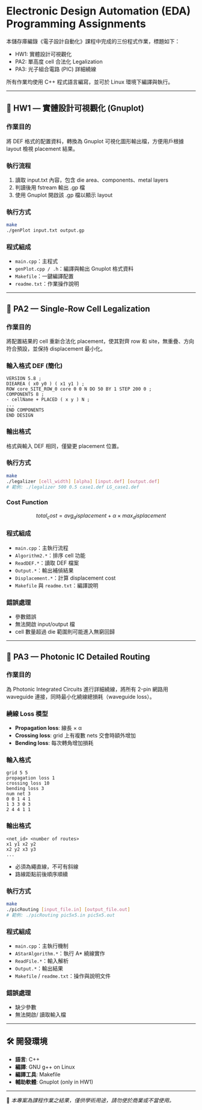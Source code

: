 # Electronic Design Automation (EDA) Programming Assignments

本儲存庫編錄《電子設計自動化》課程中完成的三份程式作業，標題如下：

* HW1: 實體設計可視觀化
* PA2: 單高度 cell 合法化 Legalization
* PA3: 光子組合電路 (PIC) 詳細繞線

所有作業均使用 C++ 程式語言編寫，並可於 Linux 環境下編譯與執行。

---

## 🔹 HW1 — 實體設計可視觀化 (Gnuplot)

### 作業目的

將 DEF 格式的配置資料，轉換為 Gnuplot 可視化圖形輸出檔，方便用戶根據 layout 檢視 placement 結果。

### 執行流程

1. 讀取 input.txt 內容，包含 die area、components、metal layers
2. 判讀後用 fstream 輸出 .gp 檔
3. 使用 Gnuplot 開啟該 .gp 檔以顯示 layout

### 執行方式

```bash
make
./genPlot input.txt output.gp
```

### 程式組成

* `main.cpp`：主程式
* `genPlot.cpp / .h`：編譯與輸出 Gnuplot 格式資料
* `Makefile`：一鍵編譯配置
* `readme.txt`：作業操作說明

---

## 🔹 PA2 — Single-Row Cell Legalization

### 作業目的

將配置結果的 cell 重新合法化 placement，使其對齊 row 和 site，無重疊、方向符合預設，並保持 displacement 最小化。

### 輸入格式 DEF (簡化)

```text
VERSION 5.8 ;
DIEAREA ( x0 y0 ) ( x1 y1 ) ;
ROW core_SITE_ROW_0 core 0 0 N DO 50 BY 1 STEP 200 0 ;
COMPONENTS 8 ;
- cellName + PLACED ( x y ) N ;
...
END COMPONENTS
END DESIGN
```

### 輸出格式

格式與輸入 DEF 相同，僅變更 placement 位置。

### 執行方式

```bash
make
./legalizer [cell_width] [alpha] [input.def] [output.def]
# 範例: ./legalizer 500 0.5 case1.def LG_case1.def
```

### Cost Function

```math
total_cost = avg_displacement + α × max_displacement
```

### 程式組成

* `main.cpp`：主執行流程
* `Algorithm2.*`：排序 cell 功能
* `ReadDEF.*`：讀取 DEF 檔案
* `Output.*`：輸出補偵結果
* `Displacement.*`：計算 displacement cost
* `Makefile` 與 `readme.txt`：編譯說明

### 錯誤處理

* 參數錯誤
* 無法開啟 input/output 檔
* cell 數量超過 die 範圍則可能進入無窮回歸

---

## 🔹 PA3 — Photonic IC Detailed Routing

### 作業目的

為 Photonic Integrated Circuits 進行詳細繞線，將所有 2-pin 網路用 waveguide 連接，同時最小化繞線總損耗（waveguide loss）。

### 繞線 Loss 模型

* **Propagation loss**: 線長 × α
* **Crossing loss**: grid 上有複數 nets 交會時額外增加
* **Bending loss**: 每次轉角增加損耗

### 輸入格式

```text
grid 5 5
propagation loss 1
crossing loss 10
bending loss 3
num net 3
0 0 1 4 1
1 3 3 0 3
2 4 4 1 1
```

### 輸出格式

```text
<net_id> <number of routes>
x1 y1 x2 y2
x2 y2 x3 y3
...
```

* 必須為繩直線，不可有斜線
* 路線距點前後順序順續

### 執行方式

```bash
make
./picRouting [input_file.in] [output_file.out]
# 範例: ./picRouting pic5x5.in pic5x5.out
```

### 程式組成

* `main.cpp`：主執行機制
* `AStarAlgorithm.*`：執行 A\* 繞線實作
* `ReadFile.*`：輸入解析
* `Output.*`：輸出結果
* `Makefile` / `readme.txt`：操作與說明文件

### 錯誤處理

* 缺少參數
* 無法開啟/ 讀取輸入檔

---

## 🛠️ 開發環境

* **語言**: C++
* **編譯**: GNU g++ on Linux
* **編譯工具**: Makefile
* **輔助軟體**: Gnuplot (only in HW1)

---

📃 *本專案為課程作業之結果，僅供學術用途，請勿使於商業或不當使用。*

